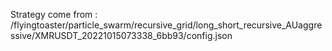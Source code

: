 Strategy come from : /flyingtoaster/particle_swarm/recursive_grid/long_short_recursive_AUaggressive/XMRUSDT_20221015073338_6bb93/config.json